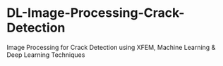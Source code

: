 # DL-Image-Processing-Crack-Detection
Image Processing for Crack Detection  using XFEM, Machine Learning &amp; Deep Learning Techniques
